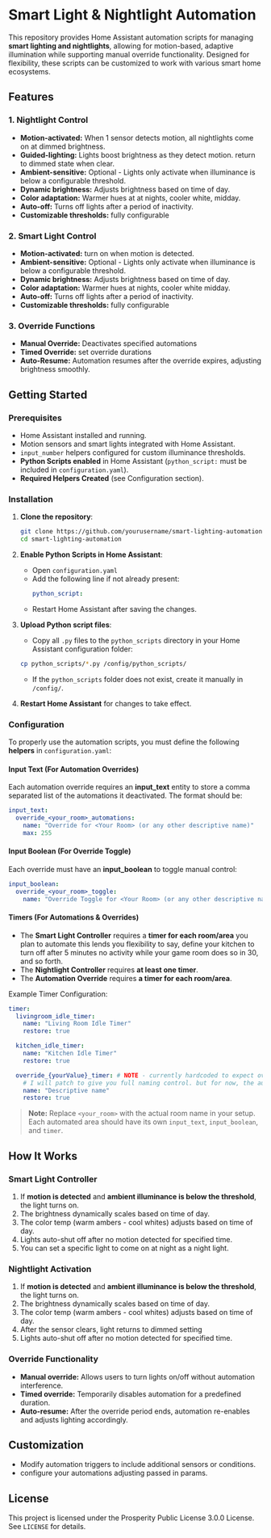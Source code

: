 # Smart Light & Nightlight Automation

This repository provides Home Assistant automation scripts for managing **smart lighting and nightlights**, allowing for motion-based, adaptive illumination while supporting manual override functionality. Designed for flexibility, these scripts can be customized to work with various smart home ecosystems.

## Features

### **1. Nightlight Control**
- **Motion-activated:** When 1 sensor detects motion, all nightlights come on at dimmed brightness.
- **Guided-lighting:** Lights boost brightness as they detect motion. return to dimmed state when clear.
- **Ambient-sensitive:** Optional - Lights only activate when illuminance is below a configurable threshold.
- **Dynamic brightness:** Adjusts brightness based on time of day.
- **Color adaptation:** Warmer hues at at nights, cooler white, midday.
- **Auto-off:** Turns off lights after a period of inactivity.
- **Customizable thresholds:** fully configurable

### **2. Smart Light Control**
- **Motion-activated:** turn on when motion is detected.
- **Ambient-sensitive:** Optional - Lights only activate when illuminance is below a configurable threshold.
- **Dynamic brightness:** Adjusts brightness based on time of day.
- **Color adaptation:** Warmer hues at nights, cooler white midday.
- **Auto-off:** Turns off lights after a period of inactivity.
- **Customizable thresholds:** fully configurable

### **3. Override Functions**
- **Manual Override:** Deactivates specified automations
- **Timed Override:** set override durations
- **Auto-Resume:** Automation resumes after the override expires, adjusting brightness smoothly.


## Getting Started
### **Prerequisites**

- Home Assistant installed and running.
- Motion sensors and smart lights integrated with Home Assistant.
- `input_number` helpers configured for custom illuminance thresholds.
- **Python Scripts enabled** in Home Assistant (`python_script:` must be included in `configuration.yaml`).
- **Required Helpers Created** (see Configuration section).

### **Installation**

1. **Clone the repository**:
   ```sh
   git clone https://github.com/yourusername/smart-lighting-automation.git
   cd smart-lighting-automation
   ```

2. **Enable Python Scripts in Home Assistant**:
   - Open `configuration.yaml`
   - Add the following line if not already present:
     ```yaml
     python_script:
     ```
   - Restart Home Assistant after saving the changes.

3. **Upload Python script files**:
   - Copy all `.py` files to the `python_scripts` directory in your Home Assistant configuration folder:
   ```sh
   cp python_scripts/*.py /config/python_scripts/
   ```
   - If the `python_scripts` folder does not exist, create it manually in `/config/`.

4. **Restart Home Assistant** for changes to take effect.

### **Configuration**

To properly use the automation scripts, you must define the following **helpers** in `configuration.yaml`:

#### **Input Text (For Automation Overrides)**
Each automation override requires an **input_text** entity to store a comma separated list of the automations it deactivated. The format should be:
```yaml
input_text:
  override_<your_room>_automations:
    name: "Override for <Your Room> (or any other descriptive name)"
    max: 255
```

#### **Input Boolean (For Override Toggle)**
Each override must have an **input_boolean** to toggle manual control:
```yaml
input_boolean:
  override_<your_room>_toggle:
    name: "Override Toggle for <Your Room> (or any other descriptive name)"
```

#### **Timers (For Automations & Overrides)**
- The **Smart Light Controller** requires a **timer for each room/area** you plan to automate this lends you flexibility to say, define your kitchen to turn off after 5 minutes no activity while your game room does so in 30, and so forth.
- The **Nightlight Controller** requires **at least one timer**.
- The **Automation Override** requires **a timer for each room/area**.

Example Timer Configuration:
```yaml
timer:
  livingroom_idle_timer:
    name: "Living Room Idle Timer"
    restore: true

  kitchen_idle_timer:
    name: "Kitchen Idle Timer"
    restore: true

  override_{yourValue}_timer: # NOTE - currently hardcoded to expect override_{}_timer. 
    # I will patch to give you full naming control. but for now, the automation override variables MUST CONFORM TO NAMING STANDARD. override_{}_ ...
    name: "Descriptive name"
    restore: true
```

> **Note:** Replace `<your_room>` with the actual room name in your setup. Each automated area should have its own `input_text`, `input_boolean`, and `timer`.

## How It Works

### **Smart Light Controller**

1. If **motion is detected** and **ambient illuminance is below the threshold**, the light turns on.
2. The brightness dynamically scales based on time of day.
3. The color temp (warm ambers - cool whites) adjusts based on time of day.
4. Lights auto-shut off after no motion detected for specified time.
5. You can set a specific light to come on at night as a night light.

### **Nightlight Activation**

1. If **motion is detected** and **ambient illuminance is below the threshold**, the light turns on.
2. The brightness dynamically scales based on time of day.
3. The color temp (warm ambers - cool whites) adjusts based on time of day.
4. After the sensor clears, light returns to dimmed setting
5. Lights auto-shut off after no motion detected for specified time.

### **Override Functionality**

- **Manual override:** Allows users to turn lights on/off without automation interference.
- **Timed override:** Temporarily disables automation for a predefined duration.
- **Auto-resume:** After the override period ends, automation re-enables and adjusts lighting accordingly.

## Customization

- Modify automation triggers to include additional sensors or conditions.
- configure your automations adjusting passed in params. 


## License
This project is licensed under the Prosperity Public License 3.0.0 License. See `LICENSE` for details.